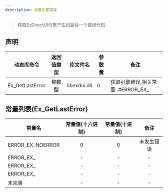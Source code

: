 ```yaml
---
description: 设置引擎错误
---
```


> 获取ExDirectUI引擎产生的最后一个错误代码



## 声明

|动态库命令|返回值类型|库文件名|参数量|备注|
|----|:--:|----|----|----|
|Ex_GetLastError|整数型|libexdui.dll|0|获取引擎错误,相关常量 :#ERROR_EX_|



## 常量列表(Ex_GetLastError)

|常量名|常量值(十六进制)|常量值(十进制)|备注 |
|----|:--:|:--:|:--:|
|ERROR_EX_NOERROR|0|0|未发生错误|
|ERROR_EX_|-|-|-|
|ERROR_EX_|-|-|-|
|ERROR_EX_|-|-|-|
|未完善|-|-|-|
